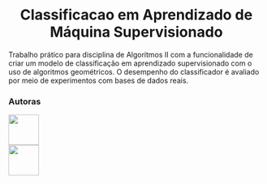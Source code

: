 <h1 align="center"> Classificacao em Aprendizado de Máquina Supervisionado </h1>

Trabalho prático para disciplina de Algoritmos II com a funcionalidade de criar um modelo de classificação em aprendizado supervisionado com o uso de algoritmos geométricos. O desempenho do classificador é avaliado por meio de experimentos com bases de dados reais.

### Autoras
[<img src="https://avatars.githubusercontent.com/u/84279343?s=400&u=881ba5432b6b643e94afcf7e7bb95c7346c39b00&v=4" width=60><br>](https://github.com/raissamiranda) [<img src="https://pps.whatsapp.net/v/t61.24694-24/259081619_4913194778739546_3026940454580110889_n.jpg?ccb=11-4&oh=01_AdTfDqPUAR9ceYjB2mNUWY4tKvPrXLmjqm87KESHpPQekw&oe=636A6430" width=60><br>](https://github.com/gmiserani)
